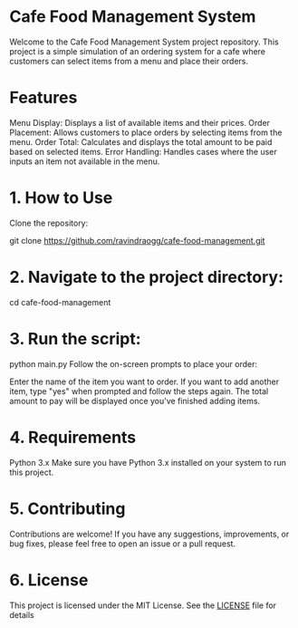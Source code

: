 # Cafe Food Management System
Welcome to the Cafe Food Management System project repository. This project is a simple simulation of an ordering system for a cafe where customers can select items from a menu and place their orders.

# Features
Menu Display: Displays a list of available items and their prices.
Order Placement: Allows customers to place orders by selecting items from the menu.
Order Total: Calculates and displays the total amount to be paid based on selected items.
Error Handling: Handles cases where the user inputs an item not available in the menu.

# 1. How to Use
Clone the repository:

git clone https://github.com/ravindraogg/cafe-food-management.git

# 2. Navigate to the project directory:

cd cafe-food-management

# 3. Run the script:

python main.py
Follow the on-screen prompts to place your order:

Enter the name of the item you want to order.
If you want to add another item, type "yes" when prompted and follow the steps again.
The total amount to pay will be displayed once you've finished adding items.

# 4. Requirements
Python 3.x
Make sure you have Python 3.x installed on your system to run this project.

# 5. Contributing
Contributions are welcome! If you have any suggestions, improvements, or bug fixes, please feel free to open an issue or a pull request.

# 6. License
This project is licensed under the MIT License. See the [LICENSE](./LICENSE) file for details
